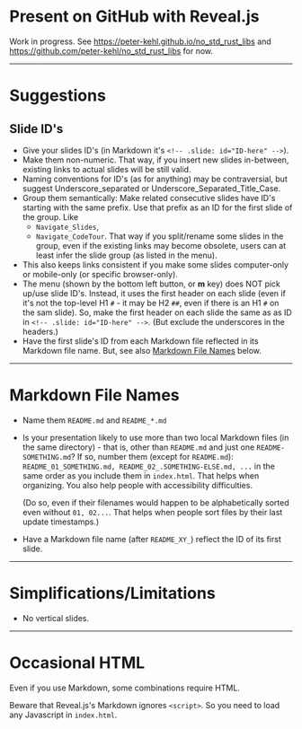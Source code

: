 # Present on GitHub with Reveal.js

Work in progress. See <https://peter-kehl.github.io/no_std_rust_libs> and
<https://github.com/peter-kehl/no_std_rust_libs> for now.

---

<!-- .slide: id="Suggestions_Slide_IDs" -->
# Suggestions

## Slide ID's

- Give your slides ID's (in Markdown it's `<!-- .slide: id="ID-here" -->`).
- Make them non-numeric. That way, if you insert new slides in-between, existing links to actual
  slides will be still valid.
- Naming conventions for ID's (as for anything) may be contraversial, but suggest
  Underscore_separated or Underscore_Separated_Title_Case.
- Group them semantically: Make related consecutive slides have ID's starting with the same prefix.
  Use that prefix as an ID for the first slide of the group. Like
  - `Navigate_Slides`,
  - `Navigate_CodeTour`.
  That way if you split/rename some slides in the group, even if the existing
  links may become obsolete, users can at least infer the slide group (as listed in the menu).
- This also keeps links consistent if you make some slides computer-only or mobile-only (or specific
  browser-only).
- The menu (shown by the bottom left button, or **m** key) does NOT pick up/use slide ID's. Instead,
  it uses the first header on each slide (even if it's not the top-level H1 `#` - it may be H2 `##`,
  even if there is an H1 `#` on the sam slide). So, make the first header on each slide the same as
  as ID in `<!-- .slide: id="ID-here" -->`. (But exclude the underscores in the headers.)
- Have the first slide's ID from each Markdown file reflected in its Markdown file name. But, see
  also [Markdown File Names](#/Markdown_File_Names) below.

---

<!-- .slide: id="Suggestions_Markdown_File_Names" -->
# Markdown File Names

- Name them `README.md` and `README_*.md`
- Is your presentation likely to use more than two local Markdown files (in the same directory) -
  that is, other than `README.md` and just one `README-SOMETHING.md`? If so,  number them (except
  for `README.md`): `README_01_SOMETHING.md, README_02_.SOMETHING-ELSE.md, ...` in the same order as
  you include them in `index.html`. That helps when organizing. You also help people with
  accessibility difficulties.
  
  (Do so, even if their filenames would happen to be
  alphabetically sorted even without `01, 02...`. That helps when people sort files by their last
  update timestamps.)
- Have a Markdown file name (after `README_XY_`) reflect the ID of its first slide.

---

<!-- .slide: id="Simplifications_Limitations" -->
# Simplifications/Limitations

- No vertical slides.

---

<!-- .slide: id="Occasional_HTML" -->
# Occasional HTML

Even if you use Markdown, some combinations require HTML.

Beware that Reveal.js's Markdown ignores `<script>`. So you need to load any Javascript in `index.html`.
